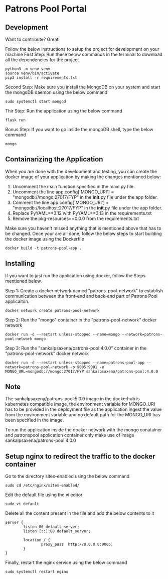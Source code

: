 # Patrons Pool Portal

## Development
Want to contribute? Great!

Follow the below instructions to setup the project for development on your machine
First Step: Run these below commands in the terminal to download all the dependencies for the project
```
python3 -m venv venv
source venv/bin/activate
pip3 install -r requirements.txt
```
Second Step: Make sure you install the MongoDB on your system and start the mongoDB daemon using the below command
```
sudo systemctl start mongod
```
Thir Step: Run the application using the below command
```
flask run 
```
Bonus Step: If you want to go inside the mongoDB shell, type the below command
```
mongo
```

## Containarizing the Application
When you are done with the development and testing, you can create the docker image of your application by making the changes mentioned below:
1. Uncomment the main function specified in the main.py file.
2. Uncomment the line app.config['MONGO_URI'] = "mongodb://mongo:27017/FYP" in the __init__.py file under the app folder.
3. Comment the line app.config['MONGO_URI'] = "mongodb://localhost:27017/FYP" in the __init__.py file under the app folder.
4. Replace PyYAML==3.12 with PyYAML==3.13 in the requirements.txt
5. Remove the pkg-resources==0.0.0 from the requirements.txt

Make sure you haven't missed anything that is mentioned above that has to be changed. Once your are all done, follow the below steps to start building the docker image using the Dockerfile
```
docker build -t patrons-pool-app .
```

## Installing
If you want to just run the application using docker, follow the Steps mentioned below.

Step 1: Create a docker network named "patrons-pool-network" to establish communication between the front-end and back-end part of Patrons Pool applicaiton.
```
docker network create patrons-pool-network
```
Step 2: Run the "mongo" container in the "patrons-pool-network" docker network
```
docker run -d --restart unless-stopped --name=mongo --network=patrons-pool-network mongo
```
Step 3: Run the "sankalpsaxena/patrons-pool:4.0.0" container in the "patrons-pool-network" docker network
```
docker run -d --restart unless-stopped --name=patrons-pool-app --network=patrons-pool-network -p 9005:9001 -e MONGO_URL=mongodb://mongo:27017/FYP sankalpsaxena/patrons-pool:4.0.0
```
## Note
The sankalpsaxena/patrons-pool:5.0.0 image in the dockerhub is kubernetes compatible image, the environment variable for MONGO_URI has to be provided in the deployment file as the application ingest the value from the environment variable and no default path for the MONGO_URI has been specified in the image.

To run the application inside the docker network with the mongo conatainer and patronspool application container only make use of image sankalpsaxena/patrons-pool:4.0.0

## Setup nginx to redirect the traffic to the docker container
Go to the directory sites-enabled using the below command
```
sudo cd /etc/nginx/sites-enabled/
```
Edit the default file using the vi editor
```
sudo vi default
```
Delete all the content present in the file and add the below contents to it
```
server {
        listen 80 default_server;
        listen [::]:80 default_server;

        location / {
                proxy_pass  http://0.0.0.0:9005;
        }
}
```
Finally, restart the nginx service using the below command
```
sudo systemctl restart nginx
```
   
   
   

